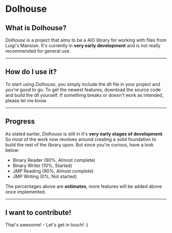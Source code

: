 # Dolhouse

## What is Dolhouse?
*Dolhouse* is a project that aims to be a AIO library for working with files from Luigi's Mansion. It's currently in **very early development** and is not really recommended for general use.

------

## How do I use it?
To start using *Dolhouse*, you simply include the dll file in your project and you're good to go. To get the newest features, download the source code and build the dll yourself. If something breaks or doesn't work as intended, please let me know.

------

## Progress
As stated earlier, *Dolhouse* is still in it's **very early stages of development**. So most of the work now revolves around creating a solid foundation to build the rest of the library upon. But since you're curious, have a look below:
- Binary Reader (90%, Almost complete)
- Binary Writer (10%, Started)
- JMP Reading (90%, Almost complete)
- JMP Writing (0%, Not started)

The percentages above are **estimates**, more features will be added above once implemented.

------

## I want to contribute!
That's awesome! - Let's get in touch! :)
